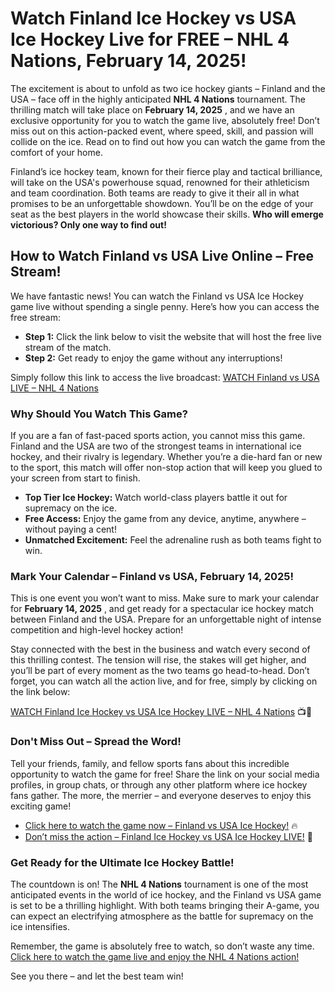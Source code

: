 # Watch Finland Ice Hockey vs USA Ice Hockey Live for FREE – NHL 4 Nations, February 14, 2025!

The excitement is about to unfold as two ice hockey giants – Finland and the USA – face off in the highly anticipated **NHL 4 Nations** tournament. The thrilling match will take place on **February 14, 2025** , and we have an exclusive opportunity for you to watch the game live, absolutely free! Don’t miss out on this action-packed event, where speed, skill, and passion will collide on the ice. Read on to find out how you can watch the game from the comfort of your home.

Finland’s ice hockey team, known for their fierce play and tactical brilliance, will take on the USA's powerhouse squad, renowned for their athleticism and team coordination. Both teams are ready to give it their all in what promises to be an unforgettable showdown. You’ll be on the edge of your seat as the best players in the world showcase their skills. **Who will emerge victorious? Only one way to find out!**

## How to Watch Finland vs USA Live Online – Free Stream!

We have fantastic news! You can watch the Finland vs USA Ice Hockey game live without spending a single penny. Here’s how you can access the free stream:

- **Step 1:** Click the link below to visit the website that will host the free live stream of the match.
- **Step 2:** Get ready to enjoy the game without any interruptions!

Simply follow this link to access the live broadcast: [WATCH Finland vs USA LIVE – NHL 4 Nations](https://tinyurl.com/livestreamfreeo?st=Finland+Ice+Hockey+vs+USA+Ice+Hockey&si=ghc)

### Why Should You Watch This Game?

If you are a fan of fast-paced sports action, you cannot miss this game. Finland and the USA are two of the strongest teams in international ice hockey, and their rivalry is legendary. Whether you’re a die-hard fan or new to the sport, this match will offer non-stop action that will keep you glued to your screen from start to finish.

- **Top Tier Ice Hockey:** Watch world-class players battle it out for supremacy on the ice.
- **Free Access:** Enjoy the game from any device, anytime, anywhere – without paying a cent!
- **Unmatched Excitement:** Feel the adrenaline rush as both teams fight to win.

### Mark Your Calendar – Finland vs USA, February 14, 2025!

This is one event you won’t want to miss. Make sure to mark your calendar for **February 14, 2025** , and get ready for a spectacular ice hockey match between Finland and the USA. Prepare for an unforgettable night of intense competition and high-level hockey action!

Stay connected with the best in the business and watch every second of this thrilling contest. The tension will rise, the stakes will get higher, and you’ll be part of every moment as the two teams go head-to-head. Don’t forget, you can watch all the action live, and for free, simply by clicking on the link below:

[WATCH Finland Ice Hockey vs USA Ice Hockey LIVE – NHL 4 Nations](https://tinyurl.com/livestreamfreeo?st=Finland+Ice+Hockey+vs+USA+Ice+Hockey&si=ghc) 📺🎉

### Don't Miss Out – Spread the Word!

Tell your friends, family, and fellow sports fans about this incredible opportunity to watch the game for free! Share the link on your social media profiles, in group chats, or through any other platform where ice hockey fans gather. The more, the merrier – and everyone deserves to enjoy this exciting game!

- [Click here to watch the game now – Finland vs USA Ice Hockey!](https://tinyurl.com/livestreamfreeo?st=Finland+Ice+Hockey+vs+USA+Ice+Hockey&si=ghc) 🔥
- [Don’t miss the action – Finland Ice Hockey vs USA Ice Hockey LIVE!](https://tinyurl.com/livestreamfreeo?st=Finland+Ice+Hockey+vs+USA+Ice+Hockey&si=ghc) 🏒

### Get Ready for the Ultimate Ice Hockey Battle!

The countdown is on! The **NHL 4 Nations** tournament is one of the most anticipated events in the world of ice hockey, and the Finland vs USA game is set to be a thrilling highlight. With both teams bringing their A-game, you can expect an electrifying atmosphere as the battle for supremacy on the ice intensifies.

Remember, the game is absolutely free to watch, so don’t waste any time. [Click here to watch the game live and enjoy the NHL 4 Nations action!](https://tinyurl.com/livestreamfreeo?st=Finland+Ice+Hockey+vs+USA+Ice+Hockey&si=ghc)

See you there – and let the best team win!
